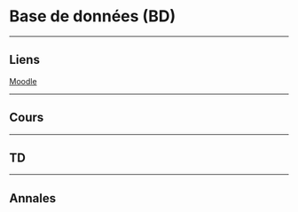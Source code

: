 # Base de données (BD)

***

## Liens
[Moodle](https://im2ag-moodle.e.ujf-grenoble.fr/course/view.php?id=64)

***

## Cours

***

## TD

***

## Annales

